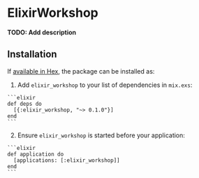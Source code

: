 # ElixirWorkshop

**TODO: Add description**

## Installation

If [available in Hex](https://hex.pm/docs/publish), the package can be installed as:

  1. Add `elixir_workshop` to your list of dependencies in `mix.exs`:

    ```elixir
    def deps do
      [{:elixir_workshop, "~> 0.1.0"}]
    end
    ```

  2. Ensure `elixir_workshop` is started before your application:

    ```elixir
    def application do
      [applications: [:elixir_workshop]]
    end
    ```

